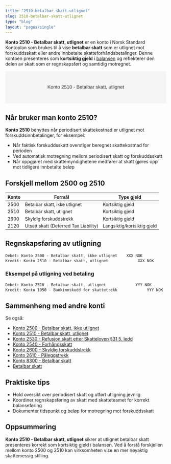 ```yaml
---
title: "2510-betalbar-skatt-utlignet"
slug: 2510-betalbar-skatt-utlignet
type: "blog"
layout: "pages/single"
---
```


**Konto 2510 - Betalbar skatt, utlignet** er en konto i Norsk Standard Kontoplan som brukes til å vise **betalbar skatt** som er utlignet mot forskuddsskatt eller andre innbetalte skatteforhåndsbetalinger. Denne kontoen presenteres som **kortsiktig gjeld** i [balansen](/blogs/regnskap/hva-er-balanse "Hva er Balanse?") og reflekterer den delen av skatt som er regnskapsført og samtidig motregnet.

![Illustrasjon av konto 2510 betalbar skatt, utlignet](2510-betalbar-skatt-utlignet-image.svg)

## Når bruker man konto 2510?

**Konto 2510** benyttes når periodisert skattekostnad er utlignet mot forskuddsinnbetalinger, for eksempel:

* Når faktisk forskuddsskatt overstiger beregnet skattekostnad for perioden
* Ved automatisk motregning mellom periodisert skatt og forskuddsskatt
* Når oppgjøret med skattemyndighetene medfører at skatt gjøres opp mot tidligere innbetalte beløp

## Forskjell mellom 2500 og 2510

| Konto   | Formål                                         | Type gjeld       |
|---------|------------------------------------------------|------------------|
| 2500    | Betalbar skatt, ikke utlignet                  | Kortsiktig gjeld |
| 2510    | Betalbar skatt, utlignet                       | Kortsiktig gjeld |
| 2600    | Skyldig forskuddstrekk                         | Kortsiktig gjeld |
| 2120    | Utsatt skatt (Deferred Tax Liability)          | Langsiktig/kortsiktig gjeld |

## Regnskapsføring av utligning

```plaintext
Debet: Konto 2500 - Betalbar skatt, ikke utlignet    XXX NOK
Kredit: Konto 2510 - Betalbar skatt, utlignet             XXX NOK
```

### Eksempel på utligning ved betaling

```plaintext
Debet: Konto 2510 - Betalbar skatt, utlignet             YYY NOK
Kredit: Konto 1950 - Bankinnskudd for skattetrekk             YYY NOK
```

## Sammenheng med andre konti

Se også:

* [Konto 2500 - Betalbar skatt, ikke utlignet](/blogs/kontoplan/2500-betalbar-skatt-ikke-utlignet "Konto 2500 - Betalbar skatt, ikke utlignet")
* [Konto 2510 - Betalbar skatt, utlignet](/blogs/kontoplan/2510-betalbar-skatt-utlignet "Konto 2510 - Betalbar skatt, utlignet")
* [Konto 2530 - Refusjon skatt etter Skatteloven §31 5. ledd](/blogs/kontoplan/2530-refusjon-skatt-etter-skatteloven-31-5-ledd "Konto 2530 - Refusjon skatt etter Skatteloven §31 5. ledd")
* [Konto 2540 - Forhåndsskatt](/blogs/kontoplan/2540-forhaandskatt "Konto 2540 - Forhåndsskatt")
* [Konto 2600 - Skyldig forskuddstrekk](/blogs/kontoplan/2600-forskuddstrekk "Konto 2600 - Skyldig forskuddstrekk")
* [Konto 2610 - Påleggstrekk](/blogs/kontoplan/2610-paalleggstrekk "Konto 2610 - Påleggstrekk")
* [Konto 8300 - Betalbar skatt](/blogs/kontoplan/8300-betalbar-skatt "Konto 8300 - Betalbar skatt")
* [Betalbar skatt](/blogs/regnskap/betalbar-skatt "Betalbar skatt – Komplett guide til beregning og håndtering")

## Praktiske tips

* Hold oversikt over periodisert skatt og utført utligning jevnlig
* Koordiner regnskapsføring av skatt med skatteteamet for korrekt balanseføring
* Dokumenter tidspunkt og beløp for motregning mot forskuddsskatt

## Oppsummering

**Konto 2510 - Betalbar skatt, utlignet** sikrer at utlignet betalbar skatt presenteres korrekt som kortsiktig gjeld i balansen. Ved å forstå forskjellen mellom konto 2500 og 2510 kan virksomheten vise en mer nøyaktig skattemessig stilling.
